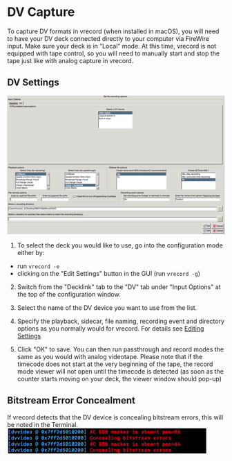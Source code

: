 # DV Capture

To capture DV formats in vrecord (when installed in macOS), you will need to have your DV deck connected directly to your computer via FireWire input. Make sure your deck is in “Local” mode. At this time, vrecord is not equipped with tape control, so you will need to manually start and stop the tape just like with analog capture in vrecord. 

## DV Settings
![Alt text](../dv_vrecord_configuration.png "DV Capture")

1. To select the deck you would like to use, go into the configuration mode either by:
- run `vrecord -e`
- clicking on the "Edit Settings" button in the GUI (run `vrecord -g`)

2. Switch from the "Decklink" tab to the "DV" tab under "Input Options" at the top of the configuration window.

3. Select the name of the DV device you want to use from the list.

4. Specify the playback, sidecar, file naming, recording event and directory options as you normally would for vrecord. For details see [Editing Settings](Resources/Documentation/settings.md)

5. Click "OK" to save.
You can then run passthrough and record modes the same as you would with analog videotape. Please note that if the timecode does not start at the very beginning of the tape, the record mode viewer will not open until the timecode is detected (as soon as the counter starts moving on your deck, the viewer window should pop-up)

## Bitstream Error Concealment

If vrecord detects that the DV device is concealing bitstream errors, this will be noted in the Terminal.
![Alt text](../dv_vrecord_bitstream_concealment.png "Detection of Bitstream Error Concealment")
